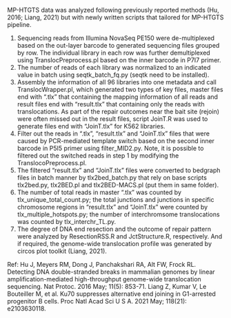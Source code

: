 MP-HTGTS data was analyzed following previously reported methods (Hu, 2016; Liang, 2021) but with newly written scripts that tailored for MP-HTGTS pipeline. 

1.	Sequencing reads from Illumina NovaSeq PE150 were de-multiplexed based on the out-layer barcode to generated sequencing files grouped by row. The individual library in each row was further demultiplexed using TranslocPreprocess.pl based on the inner barcode in P7I7 primer.  
2.	The number of reads of each library was normalized to an indicated value in batch using seqtk_batch_fq.py (seqtk need to be installed). 
3.	Assembly the information of all 96 libraries into one metadata and call TranslocWrapper.pl, which generated two types of key files, master files end with “.tlx” that containing the mapping information of all reads and result files end with “result.tlx” that containing only the reads with translocations. As part of the repair outcomes near the bait site (rejoin) were often missed out in the result files, script JoinT.R was used to generate files end with “JoinT.tlx” for K562 libraries.
4.	Filter out the reads in “.tlx”, “result.tlx” and “JoinT.tlx” files that were caused by PCR-mediated template switch based on the second inner barcode in P5I5 primer using filter_MID2.py. 
Note, it is possible to filtered out the switched reads in step 1 by modifying the TranslocoPreprocess.pl.
5.	The filtered “result.tlx” and “JoinT.tlx” files were converted to bedgraph files in batch manner by tlx2bed_batch.py that rely on base scripts tlx2bed.py, tlx2BED.pl and tlx2BED-MACS.pl (put them in same folder).
6.	The number of total reads in master “.tlx” was counted by tlx_unique_total_count.py;  the total junctions and junctions in specific chromosome regions in “result.tlx” and “JoinT.tlx” were counted by tlx_multiple_hotspots.py; the number of interchromsome translocations was counted by tlx_interchr_TL.py.
7.	The degree of DNA end resection and the outcome of repair pattern were analyzed by ResectionRSS.R and JctStructure.R, respectively. And if required, the genome-wide translocation profile was generated by circos plot toolkit (Liang, 2021). 

Ref:
Hu J, Meyers RM, Dong J, Panchakshari RA, Alt FW, Frock RL. Detecting DNA double-stranded breaks in mammalian genomes by linear amplification-mediated high-throughput genome-wide translocation sequencing. Nat Protoc. 2016 May; 11(5): 853-71.
Liang Z, Kumar V, Le Bouteiller M, et al. Ku70 suppresses alternative end joining in G1-arrested progenitor B cells. Proc Natl Acad Sci U S A. 2021 May; 118(21): e2103630118.
